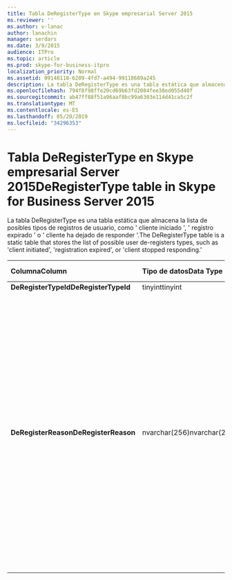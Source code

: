 ```yaml
---
title: Tabla DeRegisterType en Skype empresarial Server 2015
ms.reviewer: ''
ms.author: v-lanac
author: lanachin
manager: serdars
ms.date: 3/9/2015
audience: ITPro
ms.topic: article
ms.prod: skype-for-business-itpro
localization_priority: Normal
ms.assetid: 09148118-6209-4fd7-a494-99118689a245
description: La tabla DeRegisterType es una tabla estática que almacena la lista de posibles tipos de registros de usuario, como ' cliente iniciado ', ' registro expirado ' o ' cliente ha dejado de responder '.
ms.openlocfilehash: 794f8f98ffe20cd69b63fd2084fee38ed055d40f
ms.sourcegitcommit: ab47ff88f51a96aaf8bc99a6303e114d41ca5c2f
ms.translationtype: MT
ms.contentlocale: es-ES
ms.lasthandoff: 05/20/2019
ms.locfileid: "34296353"
---
```

# <a name="deregistertype-table-in-skype-for-business-server-2015"></a><span data-ttu-id="90540-103">Tabla DeRegisterType en Skype empresarial Server 2015</span><span class="sxs-lookup"><span data-stu-id="90540-103">DeRegisterType table in Skype for Business Server 2015</span></span>
 
<span data-ttu-id="90540-104">La tabla DeRegisterType es una tabla estática que almacena la lista de posibles tipos de registros de usuario, como ' cliente iniciado ', ' registro expirado ' o ' cliente ha dejado de responder '.</span><span class="sxs-lookup"><span data-stu-id="90540-104">The DeRegisterType table is a static table that stores the list of possible user de-registers types, such as 'client initiated', 'registration expired', or 'client stopped responding.'</span></span>
  
|<span data-ttu-id="90540-105">**Columna**</span><span class="sxs-lookup"><span data-stu-id="90540-105">**Column**</span></span>|<span data-ttu-id="90540-106">**Tipo de datos**</span><span class="sxs-lookup"><span data-stu-id="90540-106">**Data Type**</span></span>|<span data-ttu-id="90540-107">**Clave o índice**</span><span class="sxs-lookup"><span data-stu-id="90540-107">**Key/Index**</span></span>|<span data-ttu-id="90540-108">**Detalles**</span><span class="sxs-lookup"><span data-stu-id="90540-108">**Details**</span></span>|
|:-----|:-----|:-----|:-----|
|<span data-ttu-id="90540-109">**DeRegisterTypeId**</span><span class="sxs-lookup"><span data-stu-id="90540-109">**DeRegisterTypeId**</span></span> <br/> |<span data-ttu-id="90540-110">tinyint</span><span class="sxs-lookup"><span data-stu-id="90540-110">tinyint</span></span>  <br/> |<span data-ttu-id="90540-111">Primary</span><span class="sxs-lookup"><span data-stu-id="90540-111">Primary</span></span>  <br/> ||
|<span data-ttu-id="90540-112">**DeRegisterReason**</span><span class="sxs-lookup"><span data-stu-id="90540-112">**DeRegisterReason**</span></span> <br/> |<span data-ttu-id="90540-113">nvarchar(256)</span><span class="sxs-lookup"><span data-stu-id="90540-113">nvarchar(256)</span></span>  <br/> || <span data-ttu-id="90540-114">Valores permitidos:</span><span class="sxs-lookup"><span data-stu-id="90540-114">Allowed values:</span></span> <br/>  <span data-ttu-id="90540-115">0--desconocido</span><span class="sxs-lookup"><span data-stu-id="90540-115">0 -- Unknown</span></span> <br/>  <span data-ttu-id="90540-116">1: deregistro Iniciado por el cliente</span><span class="sxs-lookup"><span data-stu-id="90540-116">1 -- Client Initiated Deregistration</span></span> <br/>  <span data-ttu-id="90540-117">2--registro expirado</span><span class="sxs-lookup"><span data-stu-id="90540-117">2 -- Registration Expired</span></span> <br/>  <span data-ttu-id="90540-118">3-cliente bloqueado</span><span class="sxs-lookup"><span data-stu-id="90540-118">3 - Client crashed</span></span> <br/>  <span data-ttu-id="90540-119">4: atributos de usuario modificados</span><span class="sxs-lookup"><span data-stu-id="90540-119">4 -- User Attributes Changed</span></span> <br/>  <span data-ttu-id="90540-120">5: el registrador preferido ha cambiado</span><span class="sxs-lookup"><span data-stu-id="90540-120">5 - Preferred Registrar Changed</span></span> <br/>  <span data-ttu-id="90540-121">6--cliente heredado en modo de supervivencia</span><span class="sxs-lookup"><span data-stu-id="90540-121">6 -- Legacy Client In Survival Mode</span></span> <br/> |
   

